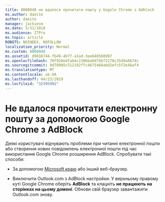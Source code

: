 ```yaml
---
title: 8000048 не вдалося прочитати пошту у Gogole Chrome з Adblock
ms.author: daeite
author: daeite
manager: jackiesm
ms.date: 5/31/2018
ms.audience: ITPro
ms.topic: article
ROBOTS: NOINDEX, NOFOLLOW
localization_priority: Normal
ms.custom: 8000048
ms.assetid: d9816744-fb49-4b77-a1ad-3ee648508997
ms.openlocfilehash: 70f920edfab4c2306ba0d7bbf2278c35d9a8674c
ms.sourcegitcommit: 9d78905c512192ffc4675468abd2efc5f2e4baf4
ms.translationtype: MT
ms.contentlocale: uk-UA
ms.lasthandoff: 04/23/2019
ms.locfileid: "32395992"
---
```

# <a name="cant-read-email-in-google-chrome-with-adblock"></a>Не вдалося прочитати електронну пошту за допомогою Google Chrome з AdBlock

Деякі користувачі відчувають проблеми при читанні електронної пошти або створення нових повідомлень електронної пошти під час використання Google Chrome розширення AdBlock. Спробувати такі способи:
  
- За допомогою [Microsoft краю](https://go.microsoft.com/fwlink/p/?linkid=2001503&amp;clcid=0x409) або інший веб-браузер. 
    
- Виключити Outlook.com з AdBlock настройки. У верхньому правому куті Google Chrome оберіть **AdBlock** та клацніть **не працюють на сторінках на цьому домені**. Обнови свій браузер завантажити Outlook.com знову. 
    

